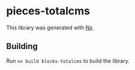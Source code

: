 # pieces-totalcms

This library was generated with [Nx](https://nx.dev).

## Building

Run `nx build blocks-totalcms` to build the library.
